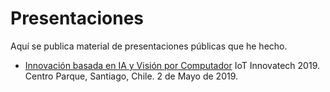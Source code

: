 # Presentaciones
Aquí se publica material de presentaciones públicas que he hecho.

  * [Innovación basada en IA y Visión por Computador](slides/2019-05-02%20Innovación%20basada%20en%20IA%20y%20Visión%20por%20Computador.pdf) 
 IoT Innovatech 2019. Centro Parque, Santiago, Chile. 2 de Mayo de 2019.
